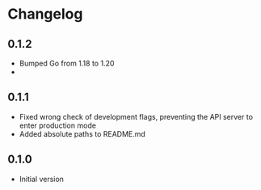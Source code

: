 # Changelog

## 0.1.2

- Bumped Go from 1.18 to 1.20
- 

## 0.1.1

- Fixed wrong check of development flags, preventing the API server to enter production mode
- Added absolute paths to README.md

## 0.1.0

- Initial version
